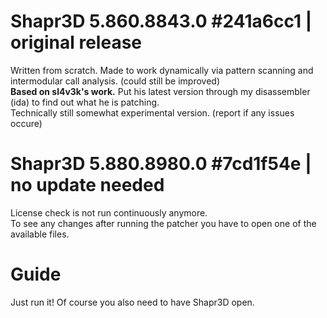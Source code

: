 # Shapr3D 5.860.8843.0 #241a6cc1 | original release

Written from scratch. Made to work dynamically via pattern scanning and intermodular call analysis. (could still be improved) \
**Based on sl4v3k's work.** Put his latest version through my disassembler (ida) to find out what he is patching. \
Technically still somewhat experimental version. (report if any issues occure)

# Shapr3D 5.880.8980.0 #7cd1f54e | no update needed

License check is not run continuously anymore. \
To see any changes after running the patcher you have to open one of the available files.

# Guide

Just run it! Of course you also need to have Shapr3D open.

